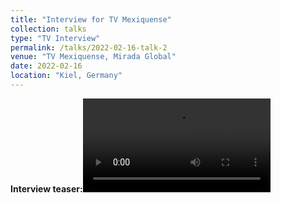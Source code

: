 ```yaml
---
title: "Interview for TV Mexiquense"
collection: talks
type: "TV Interview"
permalink: /talks/2022-02-16-talk-2
venue: "TV Mexiquense, Mirada Global"
date: 2022-02-16
location: "Kiel, Germany"
---
```


**Interview teaser:**<video src="../images/Teaser_interview.mp4" controls title="Title"></video>
